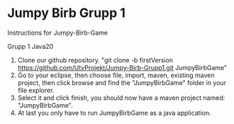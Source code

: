 # Jumpy Birb Grupp 1

Instructions for Jumpy-Birb-Game

Grupp 1 Java20

1. Clone our github repository. "git clone -b firstVersion https://github.com/UtvProjekt/Jumpy-Birb-Grupp1.git JumpyBirbGame"
2. Go to your eclipse, then choose file, import, maven, existing maven project, then click browse and find the "JumpyBirbGame" folder in your file explorer.
3. Select it and click finish, you should now have a maven project named: "JumpyBirbGame".
4. At last you only have to run JumpyBirbGame as a java application.
